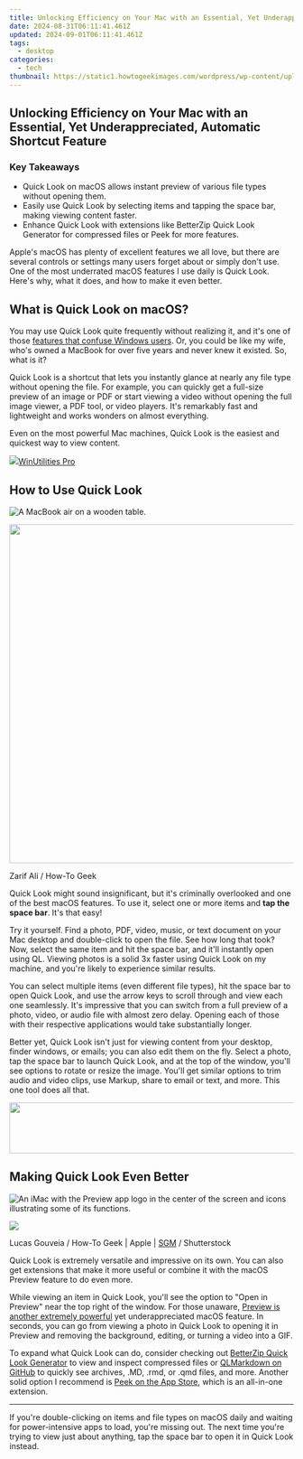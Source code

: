 ```yaml
---
title: Unlocking Efficiency on Your Mac with an Essential, Yet Underappreciated, Automatic Shortcut Feature
date: 2024-08-31T06:11:41.461Z
updated: 2024-09-01T06:11:41.461Z
tags:
  - desktop
categories:
  - tech
thumbnail: https://static1.howtogeekimages.com/wordpress/wp-content/uploads/2024/07/a-macbook-with-an-image-being-previewed-through-quick-look.jpg
---
```


## Unlocking Efficiency on Your Mac with an Essential, Yet Underappreciated, Automatic Shortcut Feature

### Key Takeaways

* Quick Look on macOS allows instant preview of various file types without opening them.
* Easily use Quick Look by selecting items and tapping the space bar, making viewing content faster.
* Enhance Quick Look with extensions like BetterZip Quick Look Generator for compressed files or Peek for more features.

 Apple's macOS has plenty of excellent features we all love, but there are several controls or settings many users forget about or simply don't use. One of the most underrated macOS features I use daily is Quick Look. Here's why, what it does, and how to make it even better.

##  What is Quick Look on macOS?

 You may use Quick Look quite frequently without realizing it, and it's one of those [features that confuse Windows users](https://voice-adjusting.techidaily.com/disable-incoming-audio-cues-and-import-fresh-audiovisual-components-via-windows-moviemaker-software/). Or, you could be like my wife, who's owned a MacBook for over five years and never knew it existed. So, what is it?

 Quick Look is a shortcut that lets you instantly glance at nearly any file type without opening the file. For example, you can quickly get a full-size preview of an image or PDF or start viewing a video without opening the full image viewer, a PDF tool, or video players. It's remarkably fast and lightweight and works wonders on almost everything.

 Even on the most powerful Mac machines, Quick Look is the easiest and quickest way to view content.

<!-- affiliate ads begin -->
<a href="https://secure.2checkout.com/order/checkout.php?PRODS=4665597&QTY=1&AFFILIATE=108875&CART=1"><img src="https://www.pcclean.io/wp-content/uploads/2018/03/winutilities-box-130521.png" border="0">WinUtilities Pro</a>
<!-- affiliate ads end -->
##  How to Use Quick Look

![A MacBook air on a wooden table.](https://static1.howtogeekimages.com/wordpress/wp-content/uploads/2024/04/a-macbook-air-under-a-wooden-table.jpg) 

<!-- affiliate ads begin -->
<a href="https://appsumo.8odi.net/c/5597632/2068411/7443" target="_top" id="2068411"><img src="//a.impactradius-go.com/display-ad/7443-2068411" border="0" alt="" width="1200" height="600"/></a><img height="0" width="0" src="https://appsumo.8odi.net/i/5597632/2068411/7443" style="position:absolute;visibility:hidden;" border="0" />
<!-- affiliate ads end -->
Zarif Ali / How-To Geek

 Quick Look might sound insignificant, but it's criminally overlooked and one of the best macOS features. To use it, select one or more items and **tap the space bar**. It's that easy!

 Try it yourself. Find a photo, PDF, video, music, or text document on your Mac desktop and double-click to open the file. See how long that took? Now, select the same item and hit the space bar, and it'll instantly open using QL. Viewing photos is a solid 3x faster using Quick Look on my machine, and you're likely to experience similar results.

 You can select multiple items (even different file types), hit the space bar to open Quick Look, and use the arrow keys to scroll through and view each one seamlessly. It's impressive that you can switch from a full preview of a photo, video, or audio file with almost zero delay. Opening each of those with their respective applications would take substantially longer.

 Better yet, Quick Look isn't just for viewing content from your desktop, finder windows, or emails; you can also edit them on the fly. Select a photo, tap the space bar to launch Quick Look, and at the top of the window, you'll see options to rotate or resize the image. You'll get similar options to trim audio and video clips, use Markup, share to email or text, and more. This one tool does all that.

<!-- affiliate ads begin -->
<a href="https://vapordna.pxf.io/c/5597632/1494880/17238" target="_top" id="1494880"><img src="//a.impactradius-go.com/display-ad/17238-1494880" border="0" alt="" width="728" height="90"/></a><img height="0" width="0" src="https://imp.pxf.io/i/5597632/1494880/17238" style="position:absolute;visibility:hidden;" border="0" />
<!-- affiliate ads end -->
##  Making Quick Look Even Better

![An iMac with the Preview app logo in the center of the screen and icons illustrating some of its functions.](https://static1.howtogeekimages.com/wordpress/wp-content/uploads/2024/04/an-imac-with-the-preview-app-logo-in-the-center-of-the-screen-and-icons-illustrating-some-of-its-functions.jpg) 

<!-- affiliate ads begin -->
<a href="https://secure.2checkout.com/order/checkout.php?PRODS=4620778&QTY=1&AFFILIATE=108875&CART=1"><img src="https://secure.avangate.com/images/merchant/07dd4d5a72f5740ef0f035f201951476/728__90banner.jpg" border="0"></a>
<!-- affiliate ads end -->
Lucas Gouveia / How-To Geek | Apple | [SGM](https://www.shutterstock.com/image-photo/london-september-17-apple-imac-new-218552500) / Shutterstock

 Quick Look is extremely versatile and impressive on its own. You can also get extensions that make it more useful or combine it with the macOS Preview feature to do even more.

 While viewing an item in Quick Look, you'll see the option to "Open in Preview" near the top right of the window. For those unaware, [Preview is another extremely powerful](https://some-skills.techidaily.com/2024-approved-the-pathway-to-free-final-cut-pro/) yet underappreciated macOS feature. In seconds, you can go from viewing a photo in Quick Look to opening it in Preview and removing the background, editing, or turning a video into a GIF.

 To expand what Quick Look can do, consider checking out [BetterZip Quick Look Generator](https://macitbetter.com/BetterZip-Quick-Look-Generator/) to view and inspect compressed files or [QLMarkdown on GitHub](https://github.com/sbarex/QLMarkdown) to quickly see archives, .MD, .rmd, or .qmd files, and more. Another solid option I recommend is [Peek on the App Store](https://apps.apple.com/us/app/peek-a-quick-look-extension/id1554235898?mt=12), which is an all-in-one extension.

---

 If you're double-clicking on items and file types on macOS daily and waiting for power-intensive apps to load, you're missing out. The next time you're trying to view just about anything, tap the space bar to open it in Quick Look instead.

<ins class="adsbygoogle"
     style="display:block"
     data-ad-format="autorelaxed"
     data-ad-client="ca-pub-7571918770474297"
     data-ad-slot="1223367746"></ins>



<ins class="adsbygoogle"
     style="display:block"
     data-ad-client="ca-pub-7571918770474297"
     data-ad-slot="8358498916"
     data-ad-format="auto"
     data-full-width-responsive="true"></ins>


